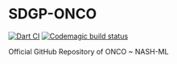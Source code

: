 # SDGP-ONCO
[![Dart CI](https://github.com/Ammar-Raneez/SDGP-ONCO/actions/workflows/dart.yml/badge.svg)](https://github.com/Ammar-Raneez/SDGP-ONCO/actions/workflows/dart.yml)
[![Codemagic build status](https://api.codemagic.io/apps/604df07a8ee52e4c314eef7d/604df07a8ee52e4c314eef7c/status_badge.svg)](https://codemagic.io/apps/604df07a8ee52e4c314eef7d/604df07a8ee52e4c314eef7c/latest_build)

Official GitHub Repository of ONCO ~ NASH-ML
